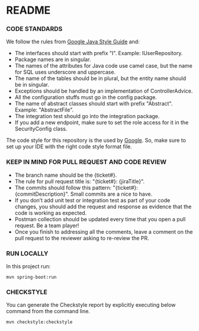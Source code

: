 # README

### CODE STANDARDS

We follow the rules
from [Google Java Style Guide](https://google.github.io/styleguide/javaguide.html) and:

- The interfaces should start with prefix "I". Example: IUserRepository.
- Package names are in singular.
- The names of the attributes for Java code use camel case, but the name for SQL uses underscore and
  uppercase.
- The name of the tables should be in plural, but the entity name should be in singular.
- Exceptions should be handled by an implementation of ControllerAdvice.
- All the configuration stuffs must go in the config package.
- The name of abstract classes should start with prefix "Abstract". Example: "AbstractFile".
- The integration test should go into the integration package.
- If you add a new endpoint, make sure to set the role access for it in the SecurityConfig class.

The code style for this repository is the used by [Google](https://github.com/google/styleguide).
So, make sure to set up your IDE with the right code style format file.

### KEEP IN MIND FOR PULL REQUEST AND CODE REVIEW

- The branch name should be the {ticket#}.
- The rule for pull request title is: "{ticket#}: {jiraTitle}".
- The commits should follow this pattern: "{ticket#}: {commitDescription}". Small commits are a nice
  to have.
- If you don’t add unit test or integration test as part of your code changes, you should add the
  request and response as evidence that the code is working as expected.
- Postman collection should be updated every time that you open a pull request. Be a team player!
- Once you finish to addressing all the comments, leave a comment on the pull request to the
  reviewer asking to re-review the PR.

### RUN LOCALLY

In this project run:

```
mvn spring-boot:run
```

### CHECKSTYLE

You can generate the Checkstyle report by explicitly executing below command from the command line.

```
mvn checkstyle:checkstyle
```
